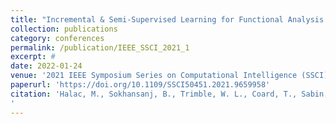 ```yaml
---
title: "Incremental & Semi-Supervised Learning for Functional Analysis of Protein Sequences"
collection: publications
category: conferences
permalink: /publication/IEEE_SSCI_2021_1
excerpt: #
date: 2022-01-24
venue: '2021 IEEE Symposium Series on Computational Intelligence (SSCI)'
paperurl: 'https://doi.org/10.1109/SSCI50451.2021.9659958'
citation: 'Halac, M., Sokhansanj, B., Trimble, W. L., Coard, T., Sabin, N. C., Ozdogan, E., Polikar, R., & Rosen, G. L. (2021). Incremental & Semi-Supervised Learning for Functional Analysis of Protein Sequences. 2021 IEEE Symposium Series on Computational Intelligence (SSCI), 01–08. https://doi.org/10.1109/SSCI50451.2021.9659958
'
---
```


